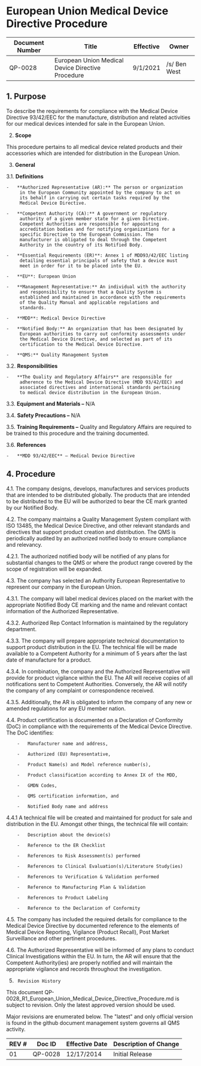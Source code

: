 # European Union Medical Device Directive Procedure
Document Number|Title|Effective|Owner
---------------|-------------------------------------|----|-----
QP-0028|European Union Medical Device Directive Procedure|9/1/2021|/s/ Ben West

## 1.  **Purpose**
To describe the requirements for compliance with the Medical Device
Directive 93/42/EEC for the manufacture, distribution and related
activities for our medical devices intended for sale in the European
Union.

2.  **Scope**

 This procedure pertains to all medical device related products and
 their accessories which are intended for distribution in the European
 Union.

3.  **General**

3.1.  **Definitions**

    -   **Authorized Representative (AR):** The person or organization
         in the European Community appointed by the company to act on
         its behalf in carrying out certain tasks required by the
         Medical Device Directive.

    -   **Competent Authority (CA):** A government or regulatory
         authority of a given member state for a given Directive.
         Competent Authorities are responsible for appointing
         accreditation bodies and for notifying organizations for a
         specific Directive to the European Commission. The
         manufacturer is obligated to deal through the Competent
         Authority in the country of its Notified Body.

    -   **Essential Requirements (ER)**: Annex 1 of MDD93/42/EEC listing
         detailing essential principals of safety that a device must
         meet in order for it to be placed into the EU.

    -   **EU**: European Union

    -   **Management Representative:** An individual with the authority
         and responsibility to ensure that a Quality System is
         established and maintained in accordance with the requirements
         of the Quality Manual and applicable regulations and
         standards.

    -   **MDD**: Medical Device Directive

    -   **Notified Body:** An organization that has been designated by
         European authorities to carry out conformity assessments under
         the Medical Device Directive, and selected as part of its
         certification to the Medical Device Directive.

    -   **QMS:** Quality Management System

 3.2.  **Responsibilities**

    -   **The Quality and Regulatory Affairs** are responsible for
         adherence to the Medical Device Directive (MDD 93/42/EEC) and
         associated directives and international standards pertaining
         to medical device distribution in the European Union.

3.3.  **Equipment and Materials –** N/A

3.4.  **Safety Precautions –** N/A

3.5.  **Training Requirements –** Quality and Regulatory Affairs are
         required to be trained to this procedure and the training
         documented.

3.6.  **References**

    -   **MDD 93/42/EEC** – Medical Device Directive

## 4.  **Procedure**

4.1.  The company designs, develops, manufactures and services
         products that are intended to be distributed globally. The
         products that are intended to be distributed to the EU will be
         authorized to bear the CE mark granted by our Notified Body.

4.2.  The company maintains a Quality Management System compliant with
         ISO 13485, the Medical Device Directive, and other relevant
         standards and directives that support product creation and
         distribution. The QMS is periodically audited by an authorized
         notified body to ensure compliance and relevancy.

4.2.1.  The authorized notified body will be notified of any plans
             for substantial changes to the QMS or where the product
             range covered by the scope of registration will be
             expanded.

4.3.  The company has selected an Authority European Representative to
         represent our company in the European Union.

4.3.1.  The company will label medical devices placed on the market
             with the appropriate Notified Body CE marking and the name
             and relevant contact information of the Authorized
             Representative.

4.3.2.  Authorized Rep Contact Information is maintained by the
             regulatory department.

4.3.3.  The company will prepare appropriate technical documentation
             to support product distribution in the EU. The technical
             file will be made available to a Competent Authority for a
             minimum of 5 years after the last date of manufacture for
             a product.

4.3.4.  In combination, the company and the Authorized
             Representative will provide for product vigilance within
             the EU. The AR will receive copies of all notifications
             sent to Competent Authorities. Conversely, the AR will
             notify the company of any complaint or correspondence
             received.

4.3.5.  Additionally, the AR is obligated to inform the company of
             any new or amended regulations for any EU member nation.

4.4.  Product certification is documented on a Declaration of
         Conformity (DoC) in compliance with the requirements of the
         Medical Device Directive. The DoC identifies:

        -   Manufacturer name and address,

        -   Authorized (EU) Representative,

        -   Product Name(s) and Model reference number(s),

        -   Product classification according to Annex IX of the MDD,

        -   GMDN Codes,

        -   QMS certification information, and

        -   Notified Body name and address

4.4.1 A technical file will be created and maintained for product
             for sale and distribution in the EU. Amongst other things,
             the technical file will contain:

        -   Description about the device(s)

        -   Reference to the ER Checklist

        -   References to Risk Assessment(s) performed

        -   References to Clinical Evaluation(s)/Literature Study(ies)

        -   References to Verification & Validation performed

        -   Reference to Manufacturing Plan & Validation

        -   References to Product Labeling

        -   Reference to the Declaration of Conformity

4.5.  The company has included the required details for compliance to
         the Medical Device Directive by documented reference to the
         elements of Medical Device Reporting, Vigilance (Product
         Recall), Post Market Surveillance and other pertinent
         procedures.

4.6.  The Authorized Representative will be informed of any plans to
         conduct Clinical Investigations within the EU. In turn, the AR
         will ensure that the Competent Authority(ies) are properly
         notified and will maintain the appropriate vigilance and
         records throughout the investigation.

5.      Revision History

This document  QP-0028_R1_European_Union_Medical_Device_Directive_Procedure.md
is subject to revision. Only the latest approved version should be used.

Major revisions are enumerated below.
The "latest" and only official version is found in the github document management system governs all QMS activity.

REV #|Doc ID|Effective Date|Description of Change
-----|------|--------------|---------------------
01   | QP-0028|12/17/2014|Initial Release
